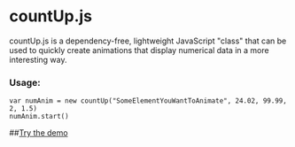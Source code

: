countUp.js
==========

countUp.js is a dependency-free, lightweight JavaScript "class" that can be used to quickly create animations that display numerical data in a more interesting way.

### Usage:
    var numAnim = new countUp("SomeElementYouWantToAnimate", 24.02, 99.99, 2, 1.5)
    numAnim.start()


##[Try the demo](http://inorganik.github.io/countUp.js)
